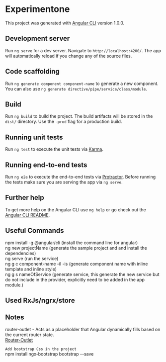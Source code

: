# Experimentone

This project was generated with [Angular CLI](https://github.com/angular/angular-cli) version 1.0.0.

## Development server

Run `ng serve` for a dev server. Navigate to `http://localhost:4200/`. The app will automatically reload if you change any of the source files.

## Code scaffolding

Run `ng generate component component-name` to generate a new component. You can also use `ng generate directive/pipe/service/class/module`.

## Build

Run `ng build` to build the project. The build artifacts will be stored in the `dist/` directory. Use the `-prod` flag for a production build.

## Running unit tests

Run `ng test` to execute the unit tests via [Karma](https://karma-runner.github.io).

## Running end-to-end tests

Run `ng e2e` to execute the end-to-end tests via [Protractor](http://www.protractortest.org/).
Before running the tests make sure you are serving the app via `ng serve`.

## Further help

To get more help on the Angular CLI use `ng help` or go check out the [Angular CLI README](https://github.com/angular/angular-cli/blob/master/README.md).


## Useful Commands

npm install -g @angular/cli (install the command line for angular) <br/>
ng new projectName (generate the sample project and and install the dependencies)<br/>
ng serve (run the service)<br/>
ng g c component-name -il -is (generate component name with inline template and inline style)<br/>
ng g s nameOfService (generate service, this generate the new service but do not include in the provider, explicitly need to be added in the app module.) <br/>

## Used RxJs/ngrx/store


## Notes
router-outlet - Acts as a placeholder that Angular dynamically fills based on the current router state. <br/>
[Router-Outlet](https://angular.io/docs/ts/latest/api/router/index/RouterOutlet-directive.html)
<br/>

`Add bootstrap Css in the project` <br/>
npm install ngx-bootstrap bootstrap --save 